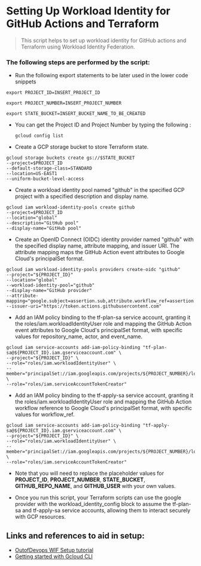 # Setting Up Workload Identity for GitHub Actions and Terraform

> This script helps to set up workload identity for GitHub actions and Terraform using Workload Identity Federation. 

### The following steps are performed by the script:

- Run the following export statements to be later used in the lower code snippets

`export PROJECT_ID=INSERT_PROJECT_ID`

`export PROJECT_NUMBER=INSERT_PROJECT_NUMBER`

`export STATE_BUCKET=INSERT_BUCKET_NAME_TO_BE_CREATED`

- You can get the Project ID and Project Number by typing the following : <pre><code>gcloud config list</code></pre>  

- Create a GCP storage bucket to store Terraform state.
<pre><code>gcloud storage buckets create gs://$STATE_BUCKET
--project=$PROJECT_ID
--default-storage-class=STANDARD
--location=US-EAST1
--uniform-bucket-level-access
</code></pre>

- Create a workload identity pool named "github" in the specified GCP project with a specified description and display name.

<pre><code>gcloud iam workload-identity-pools create github
--project=$PROJECT_ID
--location="global"
--description="GitHub pool"
--display-name="GitHub pool"
</code></pre>

- Create an OpenID Connect (OIDC) identity provider named "github" with the specified display name, attribute mapping, and issuer URI. The attribute mapping maps the GitHub Action event attributes to Google Cloud's principalSet format.

<pre><code>gcloud iam workload-identity-pools providers create-oidc "github"
--project="${PROJECT_ID}"
--location="global"
--workload-identity-pool="github"
--display-name="GitHub provider"
--attribute-mapping="google.subject=assertion.sub,attribute.workflow_ref=assertion.job_workflow_ref,attribute.event_name=assertion.event_name"
--issuer-uri="https://token.actions.githubusercontent.com"
</code></pre>

- Add an IAM policy binding to the tf-plan-sa service account, granting it the roles/iam.workloadIdentityUser role and mapping the GitHub Action event attributes to Google Cloud's principalSet format, with specific values for repository_name, actor, and event_name.

<pre><code>gcloud iam service-accounts add-iam-policy-binding "tf-plan-sa@${PROJECT_ID}.iam.gserviceaccount.com" \
--project="${PROJECT_ID}" \
--role="roles/iam.workloadIdentityUser" \
--member="principalSet://iam.googleapis.com/projects/${PROJECT_NUMBER}/locations/global/workloadIdentityPools/github/attribute.repository_name/GITHUB_REPO_NAME/attribute.actor/GITHUB_USER/attribute.event_name/pull_request" \
--role="roles/iam.serviceAccountTokenCreator"</code></pre>

- Add an IAM policy binding to the tf-apply-sa service account, granting it the roles/iam.workloadIdentityUser role and mapping the GitHub Action workflow reference to Google Cloud's principalSet format, with specific values for workflow_ref.

<pre><code>gcloud iam service-accounts add-iam-policy-binding "tf-apply-sa@${PROJECT_ID}.iam.gserviceaccount.com" \
--project="${PROJECT_ID}" \
--role="roles/iam.workloadIdentityUser" \
--member="principalSet://iam.googleapis.com/projects/${PROJECT_NUMBER}/locations/global/workloadIdentityPools/github/attribute.workflow_ref/GITHUB_USER/GITHUB_REPO_NAME/.github/workflows/terraform.yaml@refs/heads/main" \
--role="roles/iam.serviceAccountTokenCreator"</code></pre>

- Note that you will need to replace the placeholder values for **PROJECT_ID**, **PROJECT_NUMBER**, **STATE_BUCKET**, **GITHUB_REPO_NAME**, and **GITHUB_USER** with your own values.


- Once you run this script, your Terraform scripts can use the google provider with the workload_identity_config block to assume the tf-plan-sa and tf-apply-sa service accounts, allowing them to interact securely with GCP resources.

## Links and references to aid in setup:
- [OutofDevops WIF Setup tutorial](https://www.youtube.com/watch?v=DMwl9WcSAL8)
- [Getting started with Gcloud CLI](https://cloud.google.com/sdk/docs/install)

<!-- 
gcloud iam service-accounts add-iam-policy-binding "tf-plan@${PROJECT_ID}.iam.gserviceaccount.com" \
--project="${PROJECT_ID}" \
--role="roles/iam.workloadIdentityUser" \
--member="principalSet://iam.googleapis.com/projects/${PROJECT_NUMBER}/locations/global/workloadIdentityPools/github/attribute.repository_name/aggregator-terraform-infra/attribute.actor/kevinsunny1996/attribute.event_name/pull_request" \
--role="roles/iam.serviceAccountTokenCreator"

gcloud iam service-accounts add-iam-policy-binding "tf-apply-sa@${PROJECT_ID}.iam.gserviceaccount.com" \
--project="${PROJECT_ID}" \
--role="roles/iam.workloadIdentityUser" \
--member="principalSet://iam.googleapis.com/projects/${PROJECT_NUMBER}/locations/global/workloadIdentityPools/github/attribute.workflow_ref/kevinsunny1996/aggregator-terraform-infra/.github/workflows/terraform.yaml@refs/heads/main" \
--role="roles/iam.serviceAccountTokenCreator" -->
